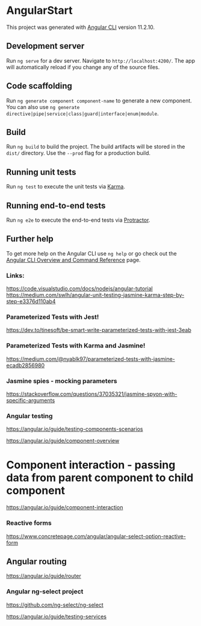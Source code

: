 # AngularStart

This project was generated with [Angular CLI](https://github.com/angular/angular-cli) version 11.2.10.

## Development server

Run `ng serve` for a dev server. Navigate to `http://localhost:4200/`. The app will automatically reload if you change any of the source files.

## Code scaffolding

Run `ng generate component component-name` to generate a new component. You can also use `ng generate directive|pipe|service|class|guard|interface|enum|module`.

## Build

Run `ng build` to build the project. The build artifacts will be stored in the `dist/` directory. Use the `--prod` flag for a production build.

## Running unit tests

Run `ng test` to execute the unit tests via [Karma](https://karma-runner.github.io).

## Running end-to-end tests

Run `ng e2e` to execute the end-to-end tests via [Protractor](http://www.protractortest.org/).

## Further help

To get more help on the Angular CLI use `ng help` or go check out the [Angular CLI Overview and Command Reference](https://angular.io/cli) page.


### Links:

https://code.visualstudio.com/docs/nodejs/angular-tutorial
https://medium.com/swlh/angular-unit-testing-jasmine-karma-step-by-step-e3376d110ab4

### Parameterized Tests with Jest!

https://dev.to/tinesoft/be-smart-write-parameterized-tests-with-jest-3eab

### Parameterized Tests with Karma and Jasmine!

https://medium.com/@nyablk97/parameterized-tests-with-jasmine-ecadb2856980


### Jasmine spies - mocking parameters
https://stackoverflow.com/questions/37035321/jasmine-spyon-with-specific-arguments


### Angular testing
https://angular.io/guide/testing-components-scenarios

https://angular.io/guide/component-overview


# Component interaction - passing data from parent component to child component
https://angular.io/guide/component-interaction

### Reactive forms
https://www.concretepage.com/angular/angular-select-option-reactive-form

## Angular routing
https://angular.io/guide/router

### Angular ng-select project
https://github.com/ng-select/ng-select


https://angular.io/guide/testing-services
